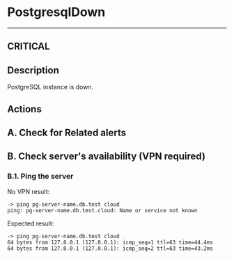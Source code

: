 # PostgresqlDown

---

## CRITICAL

## Description
PostgreSQL instance is down.

## Actions

## A. Check for Related alerts

## B. Check server's availability (VPN required)

### B.1. Ping the server

No VPN result:
```
-> ping pg-server-name.db.test cloud
ping: pg-server-name.db.test.cloud: Name or service not known
```

Expected result:
```
-> ping pg-server-name.db.test cloud
64 bytes from 127.0.0.1 (127.0.0.1): icmp_seq=1 ttl=63 time=44.4ms
64 bytes from 127.0.0.1 (127.0.0.1): icmp_seq=2 ttl=63 time=43.2ms
```
